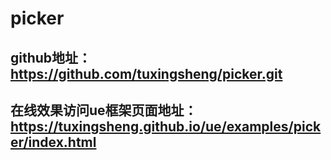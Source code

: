 # picker

## github地址：https://github.com/tuxingsheng/picker.git
## 在线效果访问ue框架页面地址：https://tuxingsheng.github.io/ue/examples/picker/index.html
